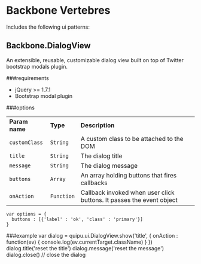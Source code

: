 Backbone Vertebres
==================================================

Includes the following ui patterns:

Backbone.DialogView
--------------------------------------------------
An extensible, reusable, customizable dialog view
built on top of Twitter bootstrap modals plugin.

###requirements
- jQuery >= 1.7.1
- Bootstrap modal plugin

###options
<table>
  <tr>
    <td><strong>Param name</strong></td>
    <td><strong>Type</strong></td>
    <td><strong>Description</strong></td>
  </tr>
  <tr>
    <td>
      <code>customClass</code>    
    </td>
    <td>
      <code>String</code>
    </td>
    <td>
      A custom class to be attached to the DOM
    </td>
  </tr>
  <tr>
    <td>
      <code>title</code>    
    </td>
    <td>
      <code>String</code>
    </td>
    <td>
      The dialog title
    </td>
  </tr>
  
  <tr>
    <td>
      <code>message</code>    
    </td>
    <td>
      <code>String</code>
    </td>
    <td>
      The dialog message
    </td>
  </tr>
  
  <tr>
    <td>
      <code>buttons</code>     
    </td>
    <td>
      <code>Array</code>
    </td>
    <td>
      An array holding buttons that fires callbacks
    </td>
  </tr>
  <tr>
    <td>
      <code>onAction</code>    
    </td>
    <td>
      <code>Function</code>
    </td>
    <td>
      Callback invoked when user click buttons. It passes the event object
    </td>
  </tr>
</table>

    var options = {
      buttons : [{'label' : 'ok', 'class' : 'primary'}]
    }
  
###example
    var dialog = quipu.ui.DialogView.show('title', {
      onAction : function(ev) {
        console.log(ev.currentTarget.className)
      }
    })
    dialog.title('reset the title')
    dialog.message('reset the message')
    dialog.close() // close the dialog